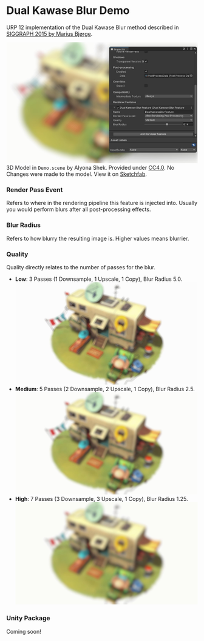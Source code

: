 # Dual Kawase Blur Demo
URP 12 implementation of the Dual Kawase Blur method described in [SIGGRAPH 2015 by Marius Bjørge](https://community.arm.com/cfs-file/__key/communityserver-blogs-components-weblogfiles/00-00-00-20-66/siggraph2015_2D00_mmg_2D00_marius_2D00_notes.pdf). 

![Preview of effect.](ReadMeImages/Banner.jpg)
3D Model in `Demo.scene` by Alyona Shek. 
Provided under [CC4.0](https://creativecommons.org/licenses/by/4.0/). 
No Changes were made to the model. 
View it on [Sketchfab](https://sketchfab.com/3d-models/trailer-040ad3bbf0c54098b90a87ac517d3901).

### Render Pass Event
Refers to where in the rendering pipeline this feature is injected into.
Usually you would perform blurs after all post-processing effects.

### Blur Radius
Refers to how blurry the resulting image is. Higher values means blurrier.

### Quality
Quality directly relates to the number of passes for the blur.
- **Low**: 3 Passes (1 Downsample, 1 Upscale, 1 Copy), Blur Radius 5.0.
  ![BlurLow.jpg](Recordings%2FBlurLow.jpg)
- **Medium**: 5 Passes (2 Downsample, 2 Upscale, 1 Copy), Blur Radius 2.5.
  ![BlurMedium.jpg](Recordings%2FBlurMedium.jpg)
- **High**: 7 Passes (3 Downsample, 3 Upscale, 1 Copy), Blur Radius 1.25.
  ![BlurHigh.jpg](Recordings%2FBlurHigh.jpg)

### Unity Package
Coming soon!